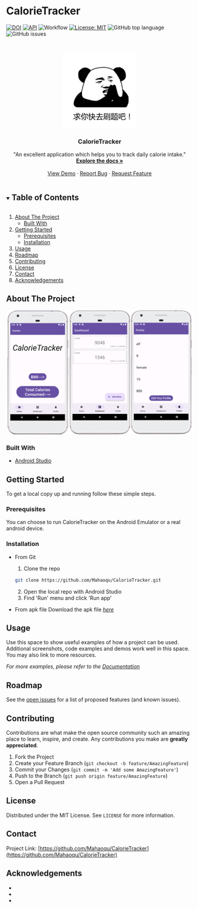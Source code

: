 # CalorieTracker

[![DOI](https://zenodo.org/badge/DOI/10.5281/zenodo.5542218.svg)](https://doi.org/10.5281/zenodo.5542218)
[![API](https://img.shields.io/badge/API-29%2B-brightgreen.svg?style=flat)](https://android-arsenal.com/api?level=29)
![Workflow](https://github.com/Mahaoqu/CalorieTracker/actions/workflows/android.yml/badge.svg)
[![License: MIT](https://img.shields.io/badge/License-MIT-yellow.svg)](https://opensource.org/licenses/MIT)
![GitHub top language](https://img.shields.io/github/languages/top/Mahaoqu/CalorieTracker)
![GitHub issues](https://img.shields.io/github/issues/Mahaoqu/CalorieTracker)

<!-- PROJECT LOGO -->
<br />
<p align="center">
  <a href="https://leetcode.com">
    <img src="images/icon.png" alt="Logo" width="200" height="200">
  </a>

  <h3 align="center">CalorieTracker</h3>

  <p align="center">
    "An excellent application which helps you to track daily calorie intake."
    <br />
    <a href="https://github.com/Mahaoqu/CalorieTracker"><strong>Explore the docs »</strong></a>
    <br />
    <br />
    <a href="https://github.com/Mahaoqu/CalorieTracker">View Demo</a>
    ·
    <a href="https://github.com/Mahaoqu/CalorieTracker/issues">Report Bug</a>
    ·
    <a href="https://github.com/Mahaoqu/CalorieTracker/issues">Request Feature</a>
  </p>
</p>



<!-- TABLE OF CONTENTS -->
<details open="open">
  <summary><h2 style="display: inline-block">Table of Contents</h2></summary>
  <ol>
    <li>
      <a href="#about-the-project">About The Project</a>
      <ul>
        <li><a href="#built-with">Built With</a></li>
      </ul>
    </li>
    <li>
      <a href="#getting-started">Getting Started</a>
      <ul>
        <li><a href="#prerequisites">Prerequisites</a></li>
        <li><a href="#installation">Installation</a></li>
      </ul>
    </li>
    <li><a href="#usage">Usage</a></li>
    <li><a href="#roadmap">Roadmap</a></li>
    <li><a href="#contributing">Contributing</a></li>
    <li><a href="#license">License</a></li>
    <li><a href="#contact">Contact</a></li>
    <li><a href="#acknowledgements">Acknowledgements</a></li>
  </ol>
</details>



<!-- ABOUT THE PROJECT -->
## About The Project

<p align="center">
  <a href="https://drive.google.com/file/d/1g4xrbyIkdJ4E1qNQDTp-v_9q2e-l_X1F/view?usp=sharing">
    <img src="images/assemble.png">
  </a>
</p>

### Built With

* [Android Studio](https://developer.android.com/studio)


<!-- GETTING STARTED -->
## Getting Started

To get a local copy up and running follow these simple steps.

### Prerequisites

You can choose to run CalorieTracker on the Android Emulator or a real android device.


### Installation
* From Git
   1. Clone the repo
   ```sh
   git clone https://github.com/Mahaoqu/CalorieTracker.git
   ```
   2. Open the local repo with Android Studio
   3. Find 'Run' menu and click 'Run app'

* From apk file
   Download the apk file _[here](https://drive.google.com/file/d/1g4xrbyIkdJ4E1qNQDTp-v_9q2e-l_X1F/view?usp=sharing)_


<!-- USAGE EXAMPLES -->
## Usage

Use this space to show useful examples of how a project can be used. Additional screenshots, code examples and demos work well in this space. You may also link to more resources.

_For more examples, please refer to the [Documentation](https://example.com)_



<!-- ROADMAP -->
## Roadmap

See the [open issues](https://github.com/Mahaoqu/CalorieTracker/issues) for a list of proposed features (and known issues).



<!-- CONTRIBUTING -->
## Contributing

Contributions are what make the open source community such an amazing place to learn, inspire, and create. Any contributions you make are **greatly appreciated**.

1. Fork the Project
2. Create your Feature Branch (`git checkout -b feature/AmazingFeature`)
3. Commit your Changes (`git commit -m 'Add some AmazingFeature'`)
4. Push to the Branch (`git push origin feature/AmazingFeature`)
5. Open a Pull Request



<!-- LICENSE -->
## License

Distributed under the MIT License. See `LICENSE` for more information.



<!-- CONTACT -->
## Contact

Project Link: [https://github.com/Mahaoqu/CalorieTracker](https://github.com/Mahaoqu/CalorieTracker)



<!-- ACKNOWLEDGEMENTS -->
## Acknowledgements

* []()
* []()
* []()





<!-- MARKDOWN LINKS & IMAGES -->
<!-- https://www.markdownguide.org/basic-syntax/#reference-style-links -->
[contributors-shield]: https://img.shields.io/github/contributors/Mahaoqu/repo.svg?style=for-the-badge
[contributors-url]: https://github.com/Mahaoqu/CalorieTracker/graphs/contributors
[forks-shield]: https://img.shields.io/github/forks/Mahaoqu/repo.svg?style=for-the-badge
[forks-url]: https://github.com/Mahaoqu/CalorieTracker/network/members
[stars-shield]: https://img.shields.io/github/stars/Mahaoqu/repo.svg?style=for-the-badge
[stars-url]: https://github.com/Mahaoqu/CalorieTracker/stargazers
[issues-shield]: https://img.shields.io/github/issues/Mahaoqu/repo.svg?style=for-the-badge
[issues-url]: https://github.com/Mahaoqu/CalorieTracker/issues
[license-shield]: https://img.shields.io/github/license/Mahaoqu/repo.svg?style=for-the-badge
[license-url]: https://github.com/Mahaoqu/CalorieTracker/blob/master/LICENSE.txt
[linkedin-shield]: https://img.shields.io/badge/-LinkedIn-black.svg?style=for-the-badge&logo=linkedin&colorB=555
[linkedin-url]: https://linkedin.com/in/Mahaoqu

